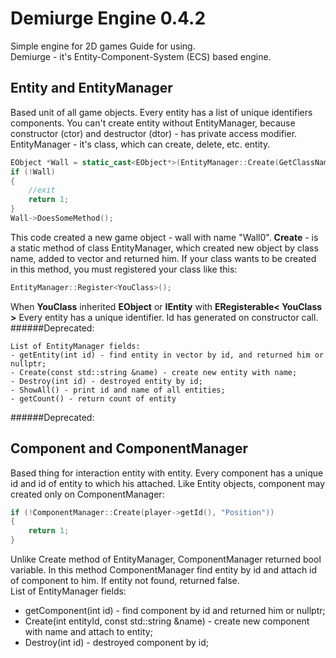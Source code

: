 # Demiurge Engine 0.4.2
Simple engine for 2D games
Guide for using.  
Demiurge - it's Entity-Component-System (ECS) based engine.  

## Entity and EntityManager
Based unit of all game objects. Every entity has a list of unique identifiers components. You can't create entity without EntityManager, because constructor (ctor) and destructor (dtor) - has private access modifier.  
EntityManager - it's class, which can create, delete, etc. entity.

```cpp
EObject *Wall = static_cast<EObject*>(EntityManager::Create(GetClassName::Get<EObject>(), "Wall0"));
if (!Wall)
{
    //exit
    return 1;
}
Wall->DoesSomeMethod();
```

This code created a new game object - wall with name "Wall0". **Create** - is a static method of class EntityManager, which created new object by class name, added to vector and returned him.
If your class wants to be created in this method, you must registered your class like this:
```cpp
EntityManager::Register<YouClass>();
```
When **YouClass** inherited **EObject** or **IEntity** with **ERegisterable< YouClass >**
Every entity has a unique identifier. Id has generated on constructor call.
######Deprecated:
```
List of EntityManager fields:
- getEntity(int id) - find entity in vector by id, and returned him or nullptr;
- Create(const std::string &name) - create new entity with name;
- Destroy(int id) - destroyed entity by id;
- ShowAll() - print id and name of all entities;
- getCount() - return count of entity
```
######Deprecated:
## Component and ComponentManager
Based thing for interaction entity with entity. Every component has a unique id and id of entity to which his attached. Like Entity objects, component may created only on ComponentManager:
```cpp
if (!ComponentManager::Create(player->getId(), "Position"))
{
    return 1;
}
``` 

Unlike Create method of EntityManager, ComponentManager returned bool variable. In this method ComponentManager find entity by id and attach id of component to him. If entity not found, returned false.  
List of EntityManager fields:
- getComponent(int id) - find component by id and returned him or nullptr;
- Create(int entityId, const std::string &name) - create new component with name and attach to entity;
- Destroy(int id) - destroyed component by id;